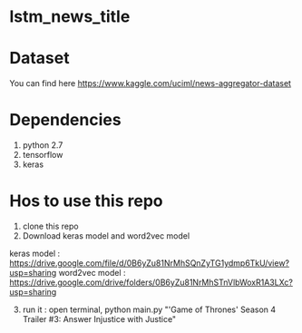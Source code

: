 # lstm_news_title

# Dataset 
You can find here 
https://www.kaggle.com/uciml/news-aggregator-dataset

# Dependencies 
1. python 2.7
2. tensorflow 
3. keras


# Hos to use this repo 

1. clone this repo
2. Download keras model and word2vec model

keras model : https://drive.google.com/file/d/0B6yZu81NrMhSQnZyTG1ydmp6TkU/view?usp=sharing
word2vec model : https://drive.google.com/drive/folders/0B6yZu81NrMhSTnVlbWoxR1A3LXc?usp=sharing 

3. run it : open terminal, python main.py "'Game of Thrones' Season 4 Trailer #3: Answer Injustice with Justice" 
